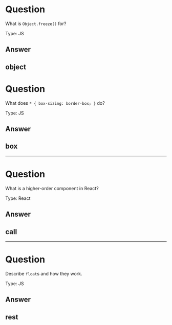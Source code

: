 # Question
What is `Object.freeze()` for?

Type: JS

## Answer
object
---
# Question
What does `* { box-sizing: border-box; }` do?

Type: JS

## Answer
box
---

---
# Question
What is a higher-order component in React?

Type: React

## Answer
call
---

---
# Question
Describe `float`s and how they work.

Type: JS

## Answer
rest
---
